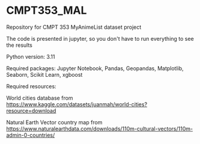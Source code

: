# CMPT353_MAL
Repository for CMPT 353 MyAnimeList dataset project

The code is presented in jupyter, so you don't have to run everything to see the results

Python version: 3.11

Required packages:
Jupyter Notebook,
Pandas,
Geopandas,
Matplotlib,
Seaborn,
Scikit Learn,
xgboost

Required resources:

World cities database from https://www.kaggle.com/datasets/juanmah/world-cities?resource=download

Natural Earth Vector country map from https://www.naturalearthdata.com/downloads/110m-cultural-vectors/110m-admin-0-countries/
